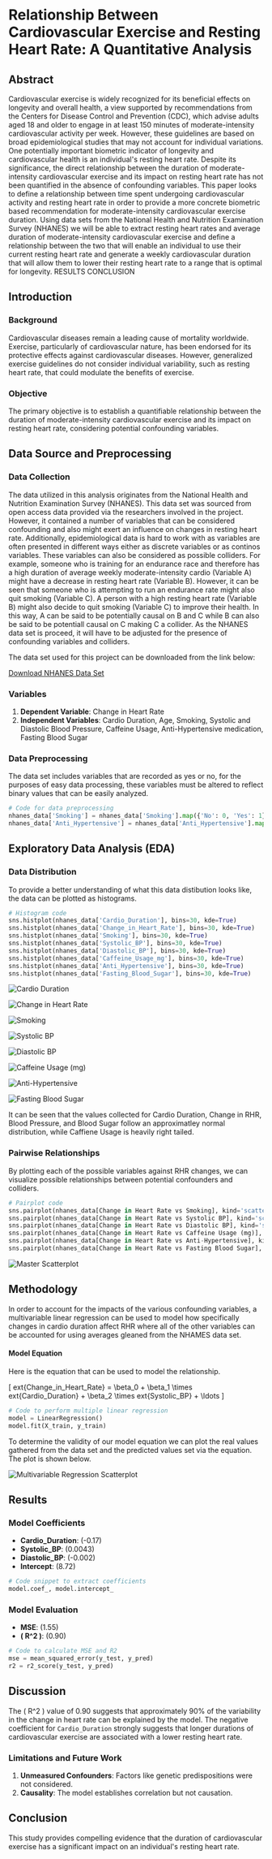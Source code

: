 
# Relationship Between Cardiovascular Exercise and Resting Heart Rate: A Quantitative Analysis

## Abstract

Cardiovascular exercise is widely recognized for its beneficial effects on longevity and overall health, a view supported by recommendations from the Centers for Disease Control and Prevention (CDC), which advise adults aged 18 and older to engage in at least 150 minutes of moderate-intensity cardiovascular activity per week. However, these guidelines are based on broad epidemiological studies that may not account for individual variations. One potentially important biometric indicator of longevity and cardiovascular health is an individual's resting heart rate. Despite its significance, the direct relationship between the duration of moderate-intensity cardiovascular exercise and its impact on resting heart rate has not been quantified in the absence of confounding variables. This paper looks to define a relationship between time spent undergoing cardiovascular activity and resting heart rate in order to provide a more concrete biometric based recommendation for moderate-intensity cardiovascular exercise duration.  Using data sets from the National Health and Nutrition Examination Survey (NHANES) we will be able to extract resting heart rates and average duration of moderate-intensity cardiovascular exercise and define a relationship between the two that will enable an individual to use their current resting heart rate and generate a weekly cardiovascular duration that will allow them to lower their resting heart rate to a range that is optimal for longevity. 
RESULTS
CONCLUSION


## Introduction

### Background

Cardiovascular diseases remain a leading cause of mortality worldwide. Exercise, particularly of cardiovascular nature, has been endorsed for its protective effects against cardiovascular diseases. However, generalized exercise guidelines do not consider individual variability, such as resting heart rate, that could modulate the benefits of exercise.

### Objective

The primary objective is to establish a quantifiable relationship between the duration of moderate-intensity cardiovascular exercise and its impact on resting heart rate, considering potential confounding variables.

## Data Source and Preprocessing

### Data Collection

The data utilized in this analysis originates from the National Health and Nutrition Examination Survey (NHANES). This data set was sourced from open access data provided via the researchers involved in the project. However, it contained a number of variables that can be considered confounding and also might exert an influence on changes in resting heart rate. Additionally, epidemiological data is hard to work with as variables are often presented in different ways either as discrete variables or as continos variables. These variables can also be considered as possible colliders. For example, someone who is training for an endurance race and therefore has a high duration of average weekly moderate-intensity cardio (Variable A) might have a decrease in resting heart rate (Variable B). However, it can be seen that someone who is attempting to run an endurance rate might also quit smoking (Variable C). A person with a high resting heart rate (Variable B) might also decide to quit smoking (Variable C) to improve their health. In this way, A can be said to be potentially causal on B and C while B can also be said to be potentiall causal on C making C a collider. As the NHANES data set is proceed, it will have to be adjusted for the presence of confounding variables and colliders.

The data set used for this project can be downloaded from the link below:

[Download NHANES Data Set](https://github.com/Cjcapiola/Causal-Question-RHR-and-exercise/raw/main/NHANES%20Data%20Set.xlsx)


### Variables

1. **Dependent Variable**: Change in Heart Rate
2. **Independent Variables**: Cardio Duration, Age, Smoking, Systolic and Diastolic Blood Pressure, Caffeine Usage, Anti-Hypertensive medication, Fasting Blood Sugar

### Data Preprocessing

The data set includes variables that are recorded as yes or no, for the purposes of easy data processing, these variables must be altered to reflect binary values that can be easily analyzed.

```python
# Code for data preprocessing
nhanes_data['Smoking'] = nhanes_data['Smoking'].map({'No': 0, 'Yes': 1})
nhanes_data['Anti_Hypertensive'] = nhanes_data['Anti_Hypertensive'].map({'No': 0, 'Yes': 1})
```

## Exploratory Data Analysis (EDA)

### Data Distribution

To provide a better understanding of what this data distibution looks like, the data can be plotted as histograms.
```python
# Histogram code
sns.histplot(nhanes_data['Cardio_Duration'], bins=30, kde=True)
sns.histplot(nhanes_data['Change_in_Heart_Rate'], bins=30, kde=True)
sns.histplot(nhanes_data['Smoking'], bins=30, kde=True)
sns.histplot(nhanes_data['Systolic_BP'], bins=30, kde=True)
sns.histplot(nhanes_data['Diastolic_BP'], bins=30, kde=True)
sns.histplot(nhanes_data['Caffeine_Usage_mg'], bins=30, kde=True)
sns.histplot(nhanes_data['Anti_Hypertensive'], bins=30, kde=True)
sns.histplot(nhanes_data['Fasting_Blood_Sugar'], bins=30, kde=True)	

```

![Cardio Duration](https://github.com/Cjcapiola/Causal-Question-RHR-and-exercise/raw/main/Cardio_Duration_histogram.png)

![Change in Heart Rate](https://github.com/Cjcapiola/Causal-Question-RHR-and-exercise/raw/main/Change_in_Heart_Rate_histogram.png)

![Smoking](https://github.com/Cjcapiola/Causal-Question-RHR-and-exercise/raw/main/Smoking_histogram.png)

![Systolic BP](https://github.com/Cjcapiola/Causal-Question-RHR-and-exercise/raw/main/Systolic_BP_histogram.png)

![Diastolic BP](https://github.com/Cjcapiola/Causal-Question-RHR-and-exercise/raw/main/Diastolic_BP_histogram.png)

![Caffeine Usage (mg)](https://github.com/Cjcapiola/Causal-Question-RHR-and-exercise/raw/main/Caffeine_Usage_mg_histogram.png)

![Anti-Hypertensive](https://github.com/Cjcapiola/Causal-Question-RHR-and-exercise/raw/main/Anti_Hypertensive_histogram.png)

![Fasting Blood Sugar](https://github.com/Cjcapiola/Causal-Question-RHR-and-exercise/raw/main/Fasting_Blood_Sugar_histogram.png)

It can be seen that the values collected for Cardio Duration, Change in RHR, Blood Pressure, and Blood Sugar follow an approximatley normal distribution, while Caffiene Usage is heavily right tailed.

### Pairwise Relationships

By plotting each of the possible variables against RHR changes, we can visualize possible relationships between potential confounders and colliders.

```python
# Pairplot code
sns.pairplot(nhanes_data[Change in Heart Rate vs Smoking], kind='scatter', diag_kind='kde')
sns.pairplot(nhanes_data[Change in Heart Rate vs Systolic BP], kind='scatter', diag_kind='kde')
sns.pairplot(nhanes_data[Change in Heart Rate vs Diastolic BP], kind='scatter', diag_kind='kde')
sns.pairplot(nhanes_data[Change in Heart Rate vs Caffeine Usage (mg)], kind='scatter', diag_kind='kde')
sns.pairplot(nhanes_data[Change in Heart Rate vs Anti-Hypertensive], kind='scatter', diag_kind='kde')
sns.pairplot(nhanes_data[Change in Heart Rate vs Fasting Blood Sugar], kind='scatter', diag_kind='kde')

```

![Master Scatterplot](https://github.com/Cjcapiola/Causal-Question-RHR-and-exercise/raw/main/master_scatterplot_image.png)




## Methodology

In order to account for the impacts of the various confounding variables, a multivariable linear regression can be used to model how specifically changes in cardio duration affect RHR where all of the other variables can be accounted for using averages gleaned from the NHAMES data set.

#### Model Equation

Here is the equation that can be used to model the relationship.

\[
	ext{Change\_in\_Heart\_Rate} = \beta_0 + \beta_1 \times 	ext{Cardio\_Duration} + \beta_2 \times 	ext{Systolic\_BP} + \ldots
\]

```python
# Code to perform multiple linear regression
model = LinearRegression()
model.fit(X_train, y_train)
```

To determine the validity of our model equation we can plot the real values gathered from the data set and the predicted values set via the equation. The plot is shown below.

![Multivariable Regression Scatterplot](https://github.com/Cjcapiola/Causal-Question-RHR-and-exercise/raw/main/multivariable_regression_plot.png)


## Results

### Model Coefficients

- **Cardio_Duration**: \(-0.17\)
- **Systolic_BP**: \(0.0043\)
- **Diastolic_BP**: \(-0.002\)
- **Intercept**: \(8.72\)

```python
# Code snippet to extract coefficients
model.coef_, model.intercept_
```

### Model Evaluation

- **MSE**: \(1.55\)
- **\( R^2 \)**: \(0.90\)

```python
# Code to calculate MSE and R2
mse = mean_squared_error(y_test, y_pred)
r2 = r2_score(y_test, y_pred)
```

## Discussion

The \( R^2 \) value of 0.90 suggests that approximately 90% of the variability in the change in heart rate can be explained by the model. The negative coefficient for `Cardio_Duration` strongly suggests that longer durations of cardiovascular exercise are associated with a lower resting heart rate.

### Limitations and Future Work

1. **Unmeasured Confounders**: Factors like genetic predispositions were not considered.
2. **Causality**: The model establishes correlation but not causation.

## Conclusion

This study provides compelling evidence that the duration of cardiovascular exercise has a significant impact on an individual's resting heart rate.
